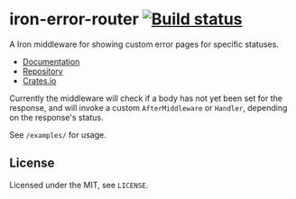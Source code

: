 # iron-error-router [![Build status](https://travis-ci.org/untitaker/iron-error-router.svg?branch=master)](https://travis-ci.org/untitaker/iron-error-router)

A Iron middleware for showing custom error pages for specific statuses.

* [Documentation](https://iron-error-router.unterwaditzer.net/)
* [Repository](https://github.com/untitaker/iron-error-router/)
* [Crates.io](https://crates.io/crates/iron-error-router)

Currently the middleware will check if a body has not yet been set for the
response, and will invoke a custom `AfterMiddleware` or `Handler`,
depending on the response's status.

See `/examples/` for usage.

## License

Licensed under the MIT, see `LICENSE`.
